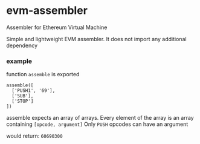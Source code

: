 # evm-assembler
Assembler for Ethereum Virtual Machine

Simple and lightweight EVM assembler. 
It does not import any additional dependency

### example

function `assemble` is exported

```
assemble([
  ['PUSH1', '69'],
  ['SUB'],
  ['STOP']
])
```
assemble expects an array of arrays. Every element of the array is an array containing `[opcode, argument]`
Only `PUSH` opcodes can have an argument

would return: `60690300`
